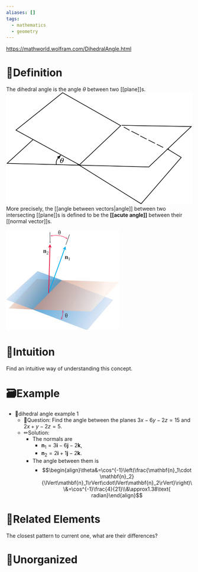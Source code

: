 ```yaml
---
aliases: []
tags:
  - mathematics
  - geometry
---
```


https://mathworld.wolfram.com/DihedralAngle.html
# 📝Definition
The dihedral angle is the angle $\theta$ between two [[plane]]s. 
![|300](../assets/DihedralAngle_800.svg)
More precisely, the [[angle between vectors|angle]] between two intersecting [[plane]]s is defined to be the **[[acute angle]]** between their [[normal vector]]s.

![|300](../assets/dihedral_angle.svg)

# 🧠Intuition
Find an intuitive way of understanding this concept.

# 🗃Example
- 📁dihedral angle example 1
	- 💬Question: Find the angle between the planes $3x - 6y - 2z = 15$ and $2x + y - 2z = 5$.
	- ✏Solution: 
		- The normals are
			- $\mathbf{n}_1 = 3\mathbf{i} - 6\mathbf{j} - 2\mathbf{k}$,
			- $\mathbf{n}_2 = 2\mathbf{i} +1\mathbf{j} - 2\mathbf{k}$.
		- The angle between them is
			- $$\begin{align}\theta&=\cos^{-1}\left(\frac{\mathbf{n}_1\cdot\mathbf{n}_2}{\lVert\mathbf{n}_1\rVert\cdot\lVert\mathbf{n}_2\rVert}\right)\\&=\cos^{-1}\frac{4}{21}\\&\approx1.38\text{ radian}\end{align}$$


# 🌱Related Elements
The closest pattern to current one, what are their differences?


# 🍂Unorganized